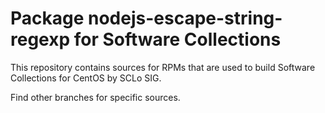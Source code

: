 # Package nodejs-escape-string-regexp for Software Collections

This repository contains sources for RPMs that are used
to build Software Collections for CentOS by SCLo SIG.

Find other branches for specific sources.

